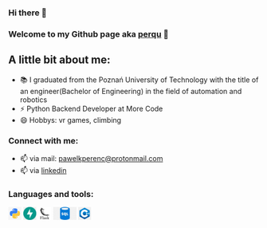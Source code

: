 ### Hi there 👋

<!--
**perqu/perqu** is a ✨ _special_ ✨ repository because its `README.md` (this file) appears on your GitHub profile.

Here are some ideas to get you started:

- 🔭 I’m currently working on ...
- 🌱 I’m currently learning ...
- 👯 I’m looking to collaborate on ...
- 🤔 I’m looking for help with ...
- 💬 Ask me about ...
- 📫 How to reach me: ...
- 😄 Pronouns: ...
- ⚡ Fun fact: ...
-->

### Welcome to my Github page aka [perqu] 👋

## A little bit about me:

- 📚 I graduated from the Poznań University of Technology with the title of an engineer(Bachelor of Engineering) in the field of automation and robotics
- ⚡ Python Backend Developer at More Code
- 😄 Hobbys: vr games, climbing

### Connect with me:

- 📫 via mail: pawelkperenc@protonmail.com
- 📫 via [linkedin]

### Languages and tools:

<img alt="Python" height="26px" src="python.png" />
<img alt="FastAPI" height="26px" src="fastapi.png" />
<img alt="Flask" height="26px" src="flask.png" />
<img alt="SQL" height="26px" src="sql.png" />
<img alt="C++" height="26px" src="c++.png" />

[linkedin]: https://www.linkedin.com/in/pawe%C5%82-perenc-51b39315a/
[perqu]: https://github.com/perqu
